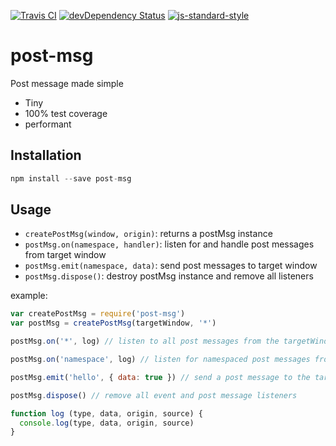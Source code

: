 [![Travis CI](https://travis-ci.org/alanclarke/post-msg.svg?branch=master)](https://travis-ci.org/alanclarke/post-msg)
[![devDependency Status](https://david-dm.org/alanclarke/post-msg/dev-status.svg)](https://david-dm.org/alanclarke/post-msg#info=devDependencies)
[![js-standard-style](https://img.shields.io/badge/code%20style-standard-brightgreen.svg)](http://standardjs.com/)

# post-msg
Post message made simple

- Tiny
- 100% test coverage
- performant


## Installation
```js
npm install --save post-msg
```

## Usage

- `createPostMsg(window, origin)`: returns a postMsg instance
- `postMsg.on(namespace, handler)`: listen for and handle post messages from target window
- `postMsg.emit(namespace, data)`: send post messages to target window
- `postMsg.dispose()`: destroy postMsg instance and remove all listeners

example:
```js
var createPostMsg = require('post-msg')
var postMsg = createPostMsg(targetWindow, '*')

postMsg.on('*', log) // listen to all post messages from the targetWindow

postMsg.on('namespace', log) // listen for namespaced post messages from the targetWindow

postMsg.emit('hello', { data: true }) // send a post message to the targetWindow

postMsg.dispose() // remove all event and post message listeners

function log (type, data, origin, source) {
  console.log(type, data, origin, source)
}
```
